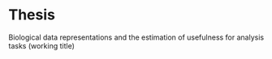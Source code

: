 # Thesis
Biological data representations and the estimation of usefulness for analysis tasks (working title)
